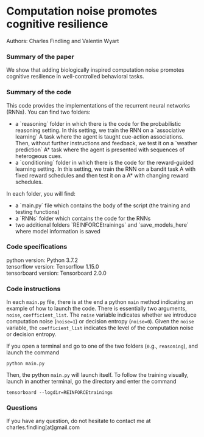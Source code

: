 <h1> Computation noise promotes cognitive resilience </h1>

Authors: Charles Findling and Valentin Wyart

<h3> Summary of the paper </h3>

We show that adding biologically inspired computation noise promotes cognitive resilience in well-controlled behavioral tasks.

<h3> Summary of the code </h3>

This code provides the implementations of the recurrent neural networks (RNNs). You can find two folders:
<ul>
	<li> a `reasoning` folder in which there is the code for the probabilistic reasoning setting. In this setting, we train the RNN on a `associative learning` A task where the agent is taught cue-action associations. Then, without further instructions and feedback, we test it on a `weather prediction` A* task where the agent is presented with sequences of heterogeous cues.
	<li> a `conditioning` folder in which there is the code for the reward-guided learning setting. In this setting, we train the RNN on a bandit task A with fixed reward schedules and then test it on a A* with changing reward schedules.
</ul>
In each folder, you will find: 
<ul>
	<li> a `main.py` file which contains the body of the script (the training and testing functions)
	<li> a `RNNs` folder which contains the code for the RNNs
	<li> two additional folders `REINFORCEtrainings` and `save_models_here` where model information is saved
</ul>

<h3> Code specifications </h3>

python version: Python 3.7.2  
tensorflow version: Tensorflow 1.15.0  
tensorboard version: Tensorboard 2.0.0  

<h3> Code instructions </h3>

In each `main.py` file, there is at the end a python `main` method indicating an example of how to launch the code. There is essentially two arguments, `noise`, `coefficient_list`. The `noise` variable indicates whether we introduce computation noise (`noise=1`) or decision entropy (`noise=0`). Given the `noise` variable, the `coefficient_list` indicates the level of the computation noise or decision entropy.

If you open a terminal and go to one of the two folders (e.g., `reasoning`), and launch the command
```
python main.py
```
Then, the python `main.py` will launch itself. To follow the training visually, launch in another terminal, go the directory and enter the command
```
tensorboard --logdir=REINFORCEtrainings
```

<h3> Questions </h3>
If you have any question, do not hesitate to contact me at charles.findling[at]gmail.com



